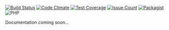 [![Build Status](https://img.shields.io/travis/n86io/reflection.svg?style=flat-square)](https://travis-ci.org/n86io/reflection)
[![Code Climate](https://img.shields.io/codeclimate/github/n86io/reflection.svg?style=flat-square)](https://codeclimate.com/github/n86io/reflection)
[![Test Coverage](https://img.shields.io/codeclimate/coverage/github/n86io/reflection.svg?style=flat-square)](https://codeclimate.com/github/n86io/reflection/coverage)
[![Issue Count](https://img.shields.io/codeclimate/issues/github/n86io/reflection.svg?style=flat-square)](https://codeclimate.com/github/n86io/reflection/issues)
[![Packagist](https://img.shields.io/packagist/l/n86io/reflection.svg?style=flat-square)](https://packagist.org/packages/n86io/reflection)
![PHP](https://img.shields.io/badge/PHP-7.0%2C%207.1-blue.svg?style=flat-square)

Documentation coming soon...